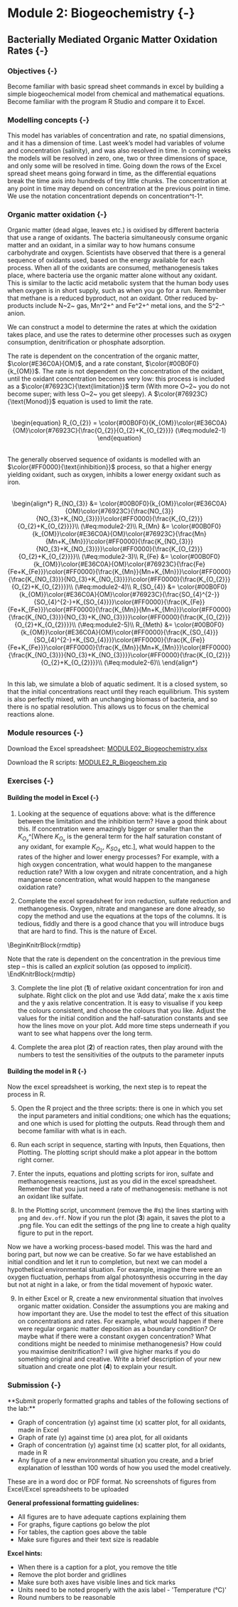 # Module 2: Biogeochemistry {-}

## Bacterially Mediated Organic Matter Oxidation Rates {-}

### Objectives {-}
Become familiar with basic spread sheet commands in excel by building a simple biogeochemical model from chemical and mathematical equations. Become familiar with the program R Studio and compare it to Excel.

### Modelling concepts {-}
This model has variables of concentration and rate, no spatial dimensions, and it has a dimension of time. Last week’s model had variables of volume and concentration (salinity), and was also resolved in time. In coming weeks the models will be resolved in zero, one, two or three dimensions of space, and only some will be resolved in time. Going down the rows of the Excel spread sheet means going forward in time, as the differential equations break the time axis into hundreds of tiny little chunks. The concentration at any point in time may depend on concentration at the previous point in time. We use the notation concentrationt depends on concentration^t-1^.

### Organic matter oxidation {-}
Organic matter (dead algae, leaves etc.) is oxidised by different bacteria that use a range of oxidants. The bacteria simultaneously consume organic matter and an oxidant, in a similar way to how humans consume carbohydrate and oxygen. Scientists have observed that there is a general sequence of oxidants used, based on the energy available for each process. When all of the oxidants are consumed, methanogenesis takes place, where bacteria use the organic matter alone without any oxidant. This is similar to the lactic acid metabolic system that the human body uses when oxygen is in short supply, such as when you go for a run. Remember that methane is a reduced byproduct, not an oxidant. Other reduced by-products include N~2~ gas, Mn^2+^ and Fe^2+^ metal ions, and the S^2-^ anion.

We can construct a model to determine the rates at which the oxidation takes place, and use the rates to determine other processes such as oxygen consumption, denitrification or phosphate adsorption.

The rate is dependent on the concentration of the organic matter, $\color{#E36C0A}{OM}$, and a rate constant, $\color{#00B0F0}{k_{OM}}$. The rate is not dependent on the concentration of the oxidant, until the oxidant concentration becomes very low: this process is included as a $\color{#76923C}{\text{limitation}}$ term (With more O~2~ you do not become super; with less O~2~ you get sleepy). A $\color{#76923C}{\text{Monod}}$ equation is used to limit the rate.

<center>
<br>
\begin{equation}
R_{O_{2}} = \color{#00B0F0}{K_{OM}}\color{#E36C0A}{OM}\color{#76923C}{\frac{O_{2}}{O_{2}+K_{O_{2}}}}
(\#eq:module2-1)
\end{equation}
</center>
<br>

The generally observed sequence of oxidants is modelled with an $\color{#FF0000}{\text{inhibition}}$ process, so that a higher energy yielding oxidant, such as oxygen, inhibits a lower energy oxidant such as iron.

<center>
<br>
\begin{align*}
R_{NO_{3}} &= \color{#00B0F0}{k_{OM}}\color{#E36C0A}{OM}\color{#76923C}{\frac{NO_{3}}{NO_{3}+K_{NO_{3}}}}\color{#FF0000}{\frac{K_{O_{2}}}{O_{2}+K_{O_{2}}}}\\
(\#eq:module2-2)\\
R_{Mn} &= \color{#00B0F0}{k_{OM}}\color{#E36C0A}{OM}\color{#76923C}{\frac{Mn}{Mn+K_{Mn}}}\color{#FF0000}{\frac{K_{NO_{3}}}{NO_{3}+K_{NO_{3}}}}\color{#FF0000}{\frac{K_{O_{2}}}{O_{2}+K_{O_{2}}}}\\
(\#eq:module2-3)\\
R_{Fe} &= \color{#00B0F0}{k_{OM}}\color{#E36C0A}{OM}\color{#76923C}{\frac{Fe}{Fe+K_{Fe}}}\color{#FF0000}{\frac{K_{Mn}}{Mn+K_{Mn}}}\color{#FF0000}{\frac{K_{NO_{3}}}{NO_{3}+K_{NO_{3}}}}\color{#FF0000}{\frac{K_{O_{2}}}{O_{2}+K_{O_{2}}}}\\
(\#eq:module2-4)\\
R_{SO_{4}} &= \color{#00B0F0}{k_{OM}}\color{#E36C0A}{OM}\color{#76923C}{\frac{SO_{4}^{2-}}{SO_{4}^{2-}+K_{SO_{4}}}}\color{#FF0000}{\frac{K_{Fe}}{Fe+K_{Fe}}}\color{#FF0000}{\frac{K_{Mn}}{Mn+K_{Mn}}}\color{#FF0000}{\frac{K_{NO_{3}}}{NO_{3}+K_{NO_{3}}}}\color{#FF0000}{\frac{K_{O_{2}}}{O_{2}+K_{O_{2}}}}\\
(\#eq:module2-5)\\
R_{Meth} &= \color{#00B0F0}{k_{OM}}\color{#E36C0A}{OM}\color{#FF0000}{\frac{K_{SO_{4}}}{SO_{4}^{2-}+K_{SO_{4}}}}\color{#FF0000}{\frac{K_{Fe}}{Fe+K_{Fe}}}\color{#FF0000}{\frac{K_{Mn}}{Mn+K_{Mn}}}\color{#FF0000}{\frac{K_{NO_{3}}}{NO_{3}+K_{NO_{3}}}}\color{#FF0000}{\frac{K_{O_{2}}}{O_{2}+K_{O_{2}}}}\\
(\#eq:module2-6)\\
\end{align*}
</center>
<br>

In this lab, we simulate a blob of aquatic sediment. It is a closed system, so that the initial concentrations react until they reach equilibrium. This system is also perfectly mixed, with an unchanging biomass of bacteria, and so there is no spatial resolution. This allows us to focus on the chemical reactions alone.

### Module resources {-}

Download the Excel spreadsheet: [MODULE02_Biogeochemistry.xlsx](./resources/module2/MODULE02_Biogeochemistry.xlsx)

Download the R scripts: [MODULE2_R_Biogeochem.zip](./resources/module2/MODULE2_R_Biogeochem.zip)

### Exercises {-}

#### Building the model in Excel {-}

1) Looking at the sequence of equations above: what is the difference between the limitation and the inhibition term? Have a good think about this. If concentration were amazingly bigger or smaller than the $K_{O_{x}}$^[Where $K_{O_{x}}$ is the general term for the half saturation constant of any oxidant, for example $K_{O_{2}}$, $K_{SO_{4}}$ etc.], what would happen to the rates of the higher and lower energy processes? For example, with a high oxygen concentration, what would happen to the manganese reduction rate? With a low oxygen and nitrate concentration, and a high manganese concentration, what would happen to the manganese oxidation rate?


2) Complete the excel spreadsheet for iron reduction, sulfate reduction and methanogenesis. Oxygen, nitrate and manganese are done already, so copy the method and use the equations at the tops of the columns. It is tedious, fiddly and there is a good chance that you will introduce bugs that are hard to find. This is the nature of Excel.

\BeginKnitrBlock{rmdtip}<div class="rmdtip">Note that the rate is dependent on the concentration in the previous time step – this is called an *explicit* solution (as opposed to *implicit*).</div>\EndKnitrBlock{rmdtip}

3) Complete the line plot (**1**) of relative oxidant concentration for iron and sulphate. Right click on the plot and use ‘Add data’, make the x axis time and the y axis relative concentration. It is easy to visualise if you keep the colours consistent, and choose the colours that you like. Adjust the values for the initial condition and the half-saturation constants and see how the lines move on your plot. Add more time steps underneath if you want to see what happens over the long term.

4) Complete the area plot (**2**) of reaction rates, then play around with the numbers to test the sensitivities of the outputs to the parameter inputs

####  Building the model in R {-}

Now the excel spreadsheet is working, the next step is to repeat the process in R.

5) Open the R project and the three scripts: there is one in which you set the input parameters and initial conditions; one which has the equations; and one which is used for plotting the outputs. Read through them and become familiar with what is in each.

6) Run each script in sequence, starting with Inputs, then Equations, then Plotting. The plotting script should make a plot appear in the bottom right corner.

7) Enter the inputs, equations and plotting scripts for iron, sulfate and methanogenesis reactions, just as you did in the excel spreadsheet. Remember that you just need a rate of methanogenesis: methane is not an oxidant like sulfate.

8) In the Plotting script, uncomment (remove the #s) the lines starting with `png` and `dev.off`. Now if you run the plot (**3**) again, it saves the plot to a .png file. You can edit the settings of the png line to create a high quality figure to put in the report.

Now we have a working process-based model. This was the hard and boring part, but now we can be creative. So far we have established an initial condition and let it run to completion, but next we can model a hypothetical environmental situation. For example, imagine there were an oxygen fluctuation, perhaps from algal photosynthesis occurring in the day but not at night in a lake, or from the tidal movement of hypoxic water.

9) In either Excel or R, create a new environmental situation that involves organic matter oxidation. Consider the assumptions you are making and how important they are. Use the model to test the effect of this situation on concentrations and rates. For example, what would happen if there were regular organic matter deposition as a boundary condition? Or maybe what if there were a constant oxygen concentration? What conditions might be needed to minimise methanogenesis? How could you maximise denitrification? I will give higher marks if you do something original and creative. Write a brief description of your new situation and create one plot (**4**) to explain your result. 

### Submission {-}
<span class="redbox">
**Submit properly formatted graphs and tables of the following sections of the lab:**

- Graph of concentration (y) against time (x) scatter plot, for all oxidants, made in Excel
- Graph of rate (y) against time (x) area plot, for all oxidants
- Graph of concentration (y) against time (x) scatter plot, for all oxidants, made in R
- Any figure of a new environmental situation you create, and a brief explanation of lessthan 100 words of how you used the model creatively.

These are in a word doc or PDF format. No screenshots of figures from Excel/Excel spreadsheets to be uploaded

**General professional formatting guidelines:**

- All figures are to have adequate captions explaining them
- For graphs, figure captions go below the plot
- For tables, the caption goes above the table
- Make sure figures and their text size is readable

**Excel hints:**

- When there is a caption for a plot, you remove the title
- Remove the plot border and gridlines
- Make sure both axes have visible lines and tick marks
- Units need to be noted properly with the axis label - 'Temperature (°C)'
- Round numbers to be reasonable
</span>
